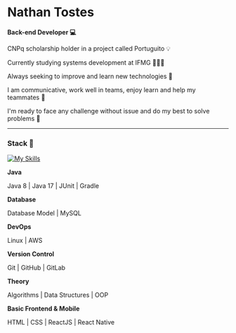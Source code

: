 # Nathan Tostes

**Back-end Developer 💻**

<p>CNPq scholarship holder in a project called Portuguito 💡</p>
<p>Currently studying systems development at IFMG 👨🏾‍🎓</p>
<p>Always seeking to improve and learn new technologies 🚀</p>
<p>I am communicative, work well in teams, enjoy learn and help my teammates 🌱</p>
<p>I'm ready to face any challenge without issue and do my best to solve problems 🎯</p>

---
### Stack 💼 
[![My Skills](https://skillicons.dev/icons?i=java,mysql,linux,aws,git,github,gitlab,html,css,js,react)](https://skillicons.dev)

**Java**
<p>Java 8 | Java 17 | JUnit | Gradle</p>

**Database**
<p>Database Model | MySQL</p>

**DevOps**
<p>Linux | AWS</p>

**Version Control**
<p>Git | GitHub | GitLab</p>

**Theory**
<p>Algorithms | Data Structures | OOP</p>

**Basic Frontend & Mobile**
<p>HTML | CSS | ReactJS | React Native</p>
